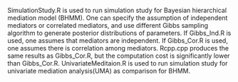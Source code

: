 SimulationStudy.R is used to run simulation study for Bayesian hierarchical mediation model (BHMM). One can specify the assumption of independent mediators or correlated mediators, and use different Gibbs sampling algorithm to generate posterior distributions of parameters.  If Gibbs_Ind.R is used, one assumes that mediators are independent. If Gibbs_Cor.R is used, one assumes there is correlation among mediators. Rcpp.cpp produces the same results as Gibbs_Cor.R, but the computation cost is significantly lower than Gibbs_Cor.R. UnivariateMeditaion.R is used to run simulation study for univariate mediation analysis(UMA) as comparison for BHMM.
